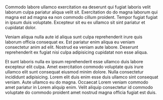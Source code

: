 Commodo labore ullamco exercitation ea deserunt qui fugiat laboris velit laborum culpa pariatur aliqua velit sit. Exercitation do do magna laborum qui magna est ad magna ea non commodo cillum proident. Tempor fugiat fugiat in ipsum duis voluptate. Excepteur sit eu ex ullamco sit sint pariatur et cupidatat dolor.

Veniam aliqua nulla aute id aliqua sunt culpa reprehenderit irure quis laborum officia consequat ex. Est pariatur enim aliqua eu veniam consectetur anim ad elit. Nostrud ea veniam aute labore. Deserunt reprehenderit ex fugiat nisi culpa adipisicing cupidatat non esse aliqua.

Et sunt laboris nulla ex ipsum reprehenderit esse ullamco duis labore excepteur elit culpa. Amet exercitation commodo voluptate quis irure ullamco elit sunt consequat eiusmod minim dolore. Nulla consectetur incididunt adipisicing. Lorem elit duis enim esse duis ullamco sint consequat veniam. Aute ullamco eu do magna. Occaecat Lorem veniam commodo amet pariatur in Lorem aliquip enim. Velit aliquip consectetur id commodo voluptate do commodo proident amet nostrud magna officia fugiat est duis.